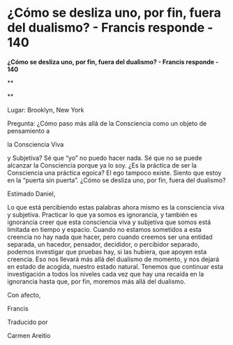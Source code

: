 # ¿Cómo se desliza uno, por fin, fuera del dualismo? - Francis responde - 140

**¿Cómo se desliza uno, por fin, fuera del dualismo? - Francis responde - 140**

**

**

Lugar: Brooklyn, New York

Pregunta: ¿Cómo paso más allá de la Consciencia como un objeto de pensamiento a 

la Consciencia Viva

 y Subjetiva? Sé que “yo” no puedo hacer nada. Sé que no se puede alcanzar la Consciencia porque ya lo soy. ¿Es la práctica de ser la Consciencia una práctica egoica? El ego tampoco existe. Siento que estoy en la “puerta sin puerta”. ¿Cómo se desliza uno, por fin, fuera del dualismo?

Estimado Daniel,

Lo que está percibiendo estas palabras ahora mismo es la consciencia viva y subjetiva. Practicar lo que ya somos es ignorancia, y también es ignorancia creer que esta consciencia viva y subjetiva que somos está limitada en tiempo y espacio. Cuando no estamos sometidos a esta creencia no hay nada que hacer, pero cuando creemos ser una entidad separada, un hacedor, pensador, decididor, o percibidor separado, podemos investigar que pruebas hay, si las hubiera, que apoyen esta creencia. Eso nos llevará más allá del dualismo de momento, y nos dejará en estado de acogida, nuestro estado natural. Tenemos que continuar esta investigación a todos los niveles cada vez que hay una recaída en la ignorancia hasta que, por fin, moremos más allá del dualismo.

Con afecto, 

Francis

Traducido por 

Carmen Areitio

